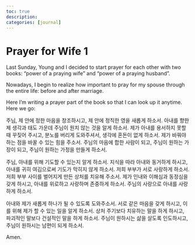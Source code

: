 ```yaml
---
toc: true
description:
categories: [journal]
---
```

# Prayer for Wife 1

Last Sunday, Young and I decided to start prayer for each other with two books: “power of a praying wife” and “power of a praying husband”.

Nowadays, I begin to realize how important to pray for my spouse through the entire life: before and after marriage.

Here I’m writing a prayer part of the book so that I can look up it anytime. Here we go:

주님, 제 안에 정한 마음을 창조하시고, 제 안에 정직한 영을 새롭게 하소서.
아내를 향한 제 생각과 태도 가운데 주님이 원치 않는 것을 알게 하소서.
제가 아내를 용서하지 못할 때 꾸짖어 주시고, 분노를 버리게 도와주셔서, 생각에 혼돈이 없게 하소서.
제가 바꿔야 하는 점을 바꿀 수 있는 힘을 주소서.
주님의 마음에 합한 사람이 되고, 주님이 원하는 가장이 되고, 주님이 원하는 가정을 만들게 하소서.

주님, 아내를 위해 기도할 수 있는지 알게 하소서.
지식을 따라 아내와 동거하게 하시고, 아내를 귀히 여김으로써 기도가 막히지 않게 하소서.
저희 부부가 서로 사랑하게 하소서.
저희 부부 사이를 벌어지게 만든 상처를 치유해 주소서.
제가 인내와 이해심과 동정심을 갖게 하시고,
아내를 위로하고 사랑하며 존중하게 하소서.
주님의 사랑으로 아내를 사랑하게 하소서.

아내와 제가 새롭게 하나가 될 수 있도록 도와주소서.
서로 같은 마음을 갖게 하시고, 이를 위해 제가 할 수 있는 일을 알게 하소서.
상처 주기보다 치유하는 말을 하게 하시고, 파괴적인 말보다 건설적인 말을 하게 하소서.
주님이 원하시는 삶을 살도록 인도하시고, 주님이 원하시는 남편이 되게 하소서.

Amen.